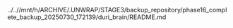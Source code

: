 ../..//mnt/h/ARCHIVE/.UNWRAP/STAGE3/backup_repository/phase16_complete_backup_20250730_172139/duri_brain/README.md